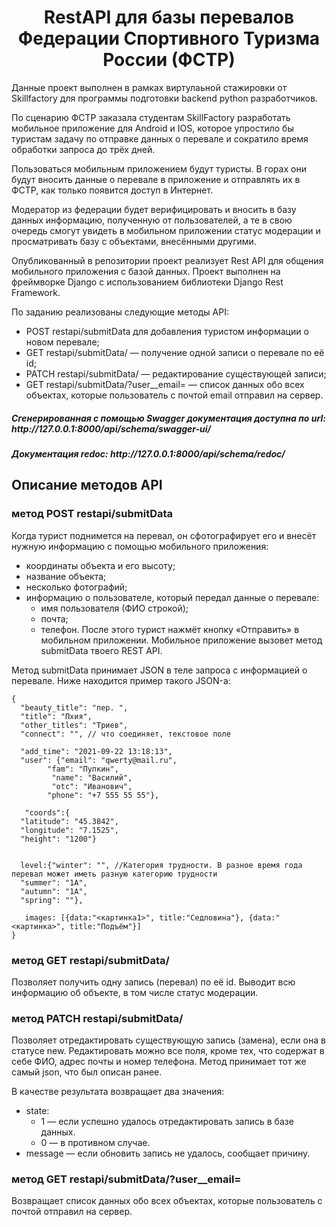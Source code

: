 <h1 align="center">
RestAPI для базы перевалов Федерации Спортивного Туризма России (ФСТР)
</h1>
Данные проект выполнен в рамках виртулаьной стажировки от Skillfactory для программы подготовки 
backend python разработчиков.

По сценарию ФСТР заказала студентам SkillFactory разработать мобильное приложение для Android и IOS, которое упростило 
бы туристам задачу по отправке данных о перевале и сократило время обработки запроса до трёх дней.

Пользоваться мобильным приложением будут туристы. В горах они будут вносить данные о перевале в 
приложение и отправлять их в ФСТР, как только появится доступ в Интернет.

Модератор из федерации будет верифицировать и вносить в базу данных информацию, полученную от 
пользователей, а те в свою очередь смогут увидеть в мобильном приложении статус модерации и просматривать базу с 
объектами, внесёнными другими.

Опубликованный в репозитории проект реализует Rest API для общения мобильного приложения с базой
данных. Проект выполнен на фреймворке Django с использованием библиотеки Django Rest Framework. 

По заданию реализованы следующие методы API:
- POST restapi/submitData для добавления туристом информации о новом перевале;
- GET restapi/submitData/<id> — получение одной записи о перевале по её id;
- PATCH restapi/submitData/<id> — редактирование существующей записи;
- GET restapi/submitData/?user__email=<email> — список данных обо всех объектах, которые пользователь с почтой 
email отправил на сервер.

<h5>
Сгенерированная с помощью Swagger документация доступна по url: http://127.0.0.1:8000/api/schema/swagger-ui/
</h5>
<h5>
Документация redoc: http://127.0.0.1:8000/api/schema/redoc/
</h5>

<h2> Описание методов API </h2>
<h3>метод POST restapi/submitData</h3>
Когда турист поднимется на перевал, он сфотографирует его и внесёт нужную информацию с помощью мобильного приложения:

- координаты объекта и его высоту;
- название объекта;
- несколько фотографий;
- информацию о пользователе, который передал данные о перевале:
  - имя пользователя (ФИО строкой); 
  - почта;
  - телефон.
После этого турист нажмёт кнопку «Отправить» в мобильном приложении. Мобильное приложение вызовет метод submitData твоего REST API.

Метод submitData принимает JSON в теле запроса с информацией о перевале. Ниже находится пример такого JSON-а:
````
{
  "beauty_title": "пер. ",
  "title": "Пхия",
  "other_titles": "Триев",
  "connect": "", // что соединяет, текстовое поле
 
  "add_time": "2021-09-22 13:18:13",
  "user": {"email": "qwerty@mail.ru", 		
        "fam": "Пупкин",
		 "name": "Василий",
		 "otc": "Иванович",
        "phone": "+7 555 55 55"}, 
 
   "coords":{
  "latitude": "45.3842",
  "longitude": "7.1525",
  "height": "1200"}
 
 
  level:{"winter": "", //Категория трудности. В разное время года перевал может иметь разную категорию трудности
  "summer": "1А",
  "autumn": "1А",
  "spring": ""},
 
   images: [{data:"<картинка1>", title:"Седловина"}, {data:"<картинка>", title:"Подъём"}]
}
````

<h3>метод GET restapi/submitData/<id></h3>
Позволяет получить одну запись (перевал) по её id.
Выводит всю информацию об объекте, в том числе статус модерации.

<h3>метод PATCH restapi/submitData/<id></h3>
Позволяет отредактировать существующую запись (замена), если она в статусе new.
Редактировать можно все поля, кроме тех, что содержат в себе ФИО, адрес почты и номер телефона. 
Метод принимает тот же самый json, что был описан ранее.

В качестве результата возвращает два значения:
- state:
  - 1 — если успешно удалось отредактировать запись в базе данных.
  - 0 — в противном случае.
- message — если обновить запись не удалось, сообщает причину.
 
<h3>метод GET restapi/submitData/?user__email=<email></h3>
Возвращает список данных обо всех объектах, которые пользователь с почтой <email> отправил на сервер.